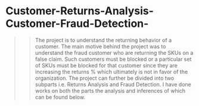 # Customer-Returns-Analysis-Customer-Fraud-Detection-
>>The project is to understand the returning behavior of a customer. The main motive behind the project was to understand the fraud customer who are returning the SKUs on a false claim. Such customers must be blocked or a particular set of SKUs must be blocked for that customer since they are increasing the returns % which ultimately is not in favor of the organization.
The project can further be divided into two subparts i.e. Returns Analysis and Fraud Detection. I have done works on both the parts the analysis and inferences of which can be found below.
>>
